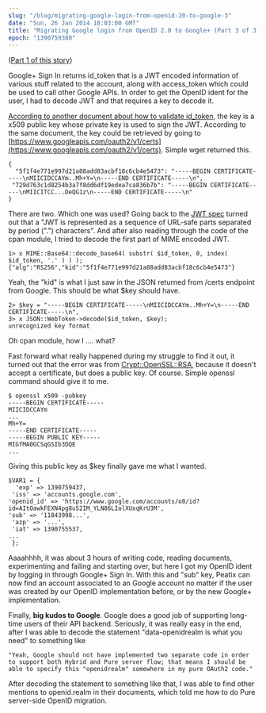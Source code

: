 ```yaml
---
slug: "/blog/migrating-google-login-from-openid-20-to-google-3"
date: "Sun, 26 Jan 2014 18:03:00 GMT"
title: "Migrating Google login from OpenID 2.0 to Google+ (Part 3 of 3)"
epoch: "1390759380"
---
```


([Part 1 of this story](/blog/migrating-google-login-from-openid-20-to-google-1))

Google+ Sign In returns id_token that is a JWT encoded information of various stuff related to the account, along with access_token which could be used to call other Google APIs. In order to get the OpenID ident for the user, I had to decode JWT and that requires a key to decode it.

[According to another document about how to validate id_token](https://developers.google.com/accounts/docs/OAuth2Login#validatinganidtoken), the key is a x509 public key whose private key is used to sign the JWT. According to the same document, the key could be retrieved by going to [https://www.googleapis.com/oauth2/v1/certs](https://www.googleapis.com/oauth2/v1/certs). Simple wget returned this.

```
{
  "5f1f4e771e997d21a08add83acbf18c6cb4e5473": "-----BEGIN CERTIFICATE-----\nMIICIDCCAYm..Mh+Y=\n-----END CERTIFICATE-----\n",
 "729d763c1d8254b3a7f8dd6df19edea7ca836b7b": "-----BEGIN CERTIFICATE-----\nMIICITCC...DeQG1z\n-----END CERTIFICATE-----\n"
}
```

There are two. Which one was used? Going back to the [JWT spec](https://metacpan.org/pod/JSON::WebToken) turned out that a "JWT is represented as a sequence of URL-safe parts separated by period (".") characters". And after also reading through the code of the cpan module, I tried to decode the first part of MIME encoded JWT.


```
1> x MIME::Base64::decode_base64( substr( $id_token, 0, index( $id_token, '.' ) ) );
{"alg":"RS256","kid":"5f1f4e771e997d21a08add83acbf18c6cb4e5473"}
```

Yeah, the "kid" is what I just saw in the JSON returned from /certs endpoint from Google. This should be what $key should have.

```
2> $key = "-----BEGIN CERTIFICATE-----\nMIICIDCCAYm..Mh+Y=\n-----END CERTIFICATE-----\n",
3> x JSON::WebToken->decode($id_token, $key);
unrecognized key format
```

Oh cpan module, how I &hellip;. what?

Fast forward what really happened during my struggle to find it out, it turned out that the error was from [Crypt::OpenSSL::RSA](http://api.metacpan.org/source/PERLER/Crypt-OpenSSL-RSA-0.28/RSA.pm), because it doesn't accept a certificate, but does a public key. Of course. Simple openssl command should give it to me.

```
$ openssl x509 -pubkey
-----BEGIN CERTIFICATE-----
MIICIDCCAYm
...
Mh+Y=
-----END CERTIFICATE-----
-----BEGIN PUBLIC KEY-----
MIGfMA0GCSqGSIb3DQE
...
```

Giving this public key as $key finally gave me what I wanted.

```
$VAR1 = {
  'exp' => 1390759437,
 'iss' => 'accounts.google.com',
'openid_id' => 'https://www.google.com/accounts/o8/id?id=AItOawkFEXN4pg8u52IM_YLN86LIolXUxqKrU3M',
'sub' => '11843998...',
 'azp' => '...',
 'iat' => 1390755537,
...
 };
```

Aaaahhhh, it was about 3 hours of writing code, reading documents, experimenting and failing and starting over, but here I got my OpenID ident by logging in through Google+ Sign In. With this and "sub" key, Peatix can now find an account associated to an Google account no matter if the user was created by our OpenID implementation before, or by the new Google+ implementation.

Finally, **big kudos to Google**. Google does a good job of supporting long-time users of their API backend. Seriously, it was really easy in the end, after I was able to decode the statement "data-openidrealm is what you need" to something like

```
"Yeah, Google should not have implemented two separate code in order to support both Hybrid and Pure server flow; that means I should be able to specify this "openidrealm" somewhere in my pure OAuth2 code."
```


After decoding the statement to something like that, I was able to find other mentions to openid.realm in their documents, which told me how to do Pure server-side OpenID migration.

